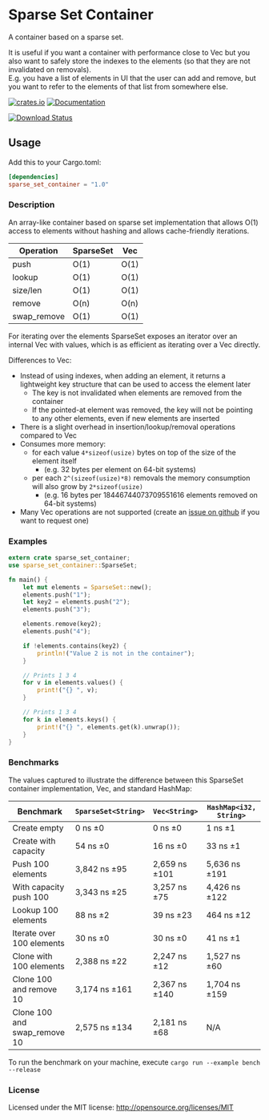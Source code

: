 # Sparse Set Container
A container based on a sparse set.

It is useful if you want a container with performance close to Vec but you also want to safely store the indexes to the elements (so that they are not invalidated on removals).  
E.g. you have a list of elements in UI that the user can add and remove, but you want to refer to the elements of that list from somewhere else.

[![crates.io][crates.io shield]][crates.io link]
[![Documentation][docs.rs badge]][docs.rs link]

[![Download Status][shields.io download count]][crates.io link]

<!--badge links start-->
[crates.io shield]: https://img.shields.io/crates/v/sparse_set_container?label=latest
[crates.io link]: https://crates.io/crates/sparse_set_container
[docs.rs badge]: https://docs.rs/sparse_set_container/badge.svg?version=1.0.1
[docs.rs link]: https://docs.rs/sparse_set_container/1.0.1/sparse_set_container/
[shields.io download count]: https://img.shields.io/crates/d/sparse_set_container.svg
<!--badge links end-->

## Usage

Add this to your Cargo.toml:
<!--install instruction start-->
```toml
[dependencies]
sparse_set_container = "1.0"
```
<!--install instruction end-->

### Description

An array-like container based on sparse set implementation that allows O(1) access to elements without hashing and allows cache-friendly iterations.

| Operation | SparseSet | Vec |
| --------- | --------- | ------- |
| push      | O(1)      | O(1)    |
| lookup    | O(1)      | O(1)    |
| size/len  | O(1)      | O(1)    |
| remove    | O(n)      | O(n)    |
| swap_remove | O(1)    | O(1)    |

For iterating over the elements SparseSet exposes an iterator over an internal Vec with values, which is as efficient as iterating over a Vec directly.

Differences to Vec:
- Instead of using indexes, when adding an element, it returns a lightweight key structure that can be used to access the element later
  - The key is not invalidated when elements are removed from the container
  - If the pointed-at element was removed, the key will not be pointing to any other elements, even if new elements are inserted
- There is a slight overhead in insertion/lookup/removal operations compared to Vec
- Consumes more memory:
  - for each value `4*sizeof(usize)` bytes on top of the size of the element itself
    - (e.g. 32 bytes per element on 64-bit systems)
  - per each `2^(sizeof(usize)*8)` removals the memory consumption will also grow by `2*sizeof(usize)`
    - (e.g. 16 bytes per 18446744073709551616 elements removed on 64-bit systems)
- Many Vec operations are not supported (create an [issue on github](https://github.com/gameraccoon/sparse_set_container/issues) if you want to request one)

### Examples

<!--readme_example.rs start-->
```rust
extern crate sparse_set_container;
use sparse_set_container::SparseSet;

fn main() {
    let mut elements = SparseSet::new();
    elements.push("1");
    let key2 = elements.push("2");
    elements.push("3");

    elements.remove(key2);
    elements.push("4");

    if !elements.contains(key2) {
        println!("Value 2 is not in the container");
    }

    // Prints 1 3 4
    for v in elements.values() {
        print!("{} ", v);
    }

    // Prints 1 3 4
    for k in elements.keys() {
        print!("{} ", elements.get(k).unwrap());
    }
}
```
<!--readme_example.rs end-->
### Benchmarks

The values captured to illustrate the difference between this SparseSet container implementation, Vec, and standard HashMap:

<!--benchmark table start-->
| Benchmark | `SparseSet<String>` | `Vec<String>` | `HashMap<i32, String>` |
| --- | --- | --- | ---|
| Create empty | 0 ns ±0 | 0 ns ±0 | 1 ns ±1 |
| Create with capacity | 54 ns ±0 | 16 ns ±0 | 33 ns ±1 |
| Push 100 elements | 3,842 ns ±95 | 2,659 ns ±101 | 5,636 ns ±191 |
| With capacity push 100 | 3,343 ns ±25 | 3,257 ns ±75 | 4,426 ns ±122 |
| Lookup 100 elements | 88 ns ±2 | 39 ns ±23 | 464 ns ±12 |
| Iterate over 100 elements | 30 ns ±0 | 30 ns ±0 | 41 ns ±1 |
| Clone with 100 elements | 2,388 ns ±22 | 2,247 ns ±12 | 1,527 ns ±60 |
| Clone 100 and remove 10 | 3,174 ns ±161 | 2,367 ns ±140 | 1,704 ns ±159 |
| Clone 100 and swap_remove 10 | 2,575 ns ±134 | 2,181 ns ±68 | N/A |
<!--benchmark table end-->

To run the benchmark on your machine, execute `cargo run --example bench --release`

### License

Licensed under the MIT license: http://opensource.org/licenses/MIT
